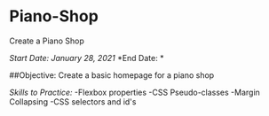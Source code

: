 # Piano-Shop
Create a Piano Shop

*Start Date: January 28, 2021*
*End Date:     *

##Objective:
  Create a basic homepage for a piano shop
  
*Skills to Practice:*
-Flexbox properties
-CSS Pseudo-classes
-Margin Collapsing 
-CSS selectors and id's
